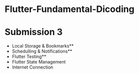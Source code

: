# Flutter-Fundamental-Dicoding
# Submission 3
* Local Storage & Bookmarks**
* Schedulling & Notifications**
* Flutter Testing**
* Flutter State Management
* Internet Connection
